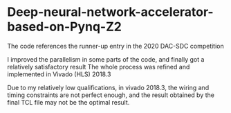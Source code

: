 # Deep-neural-network-accelerator-based-on-Pynq-Z2

The code references the runner-up entry in the 2020 DAC-SDC competition

I improved the parallelism in some parts of the code, and finally got a relatively satisfactory result
The whole process was refined and implemented in Vivado (HLS) 2018.3

Due to my relatively low qualifications, in vivado 2018.3, the wiring and timing constraints are not perfect enough, and the result obtained by the final TCL file may not be the optimal result.
